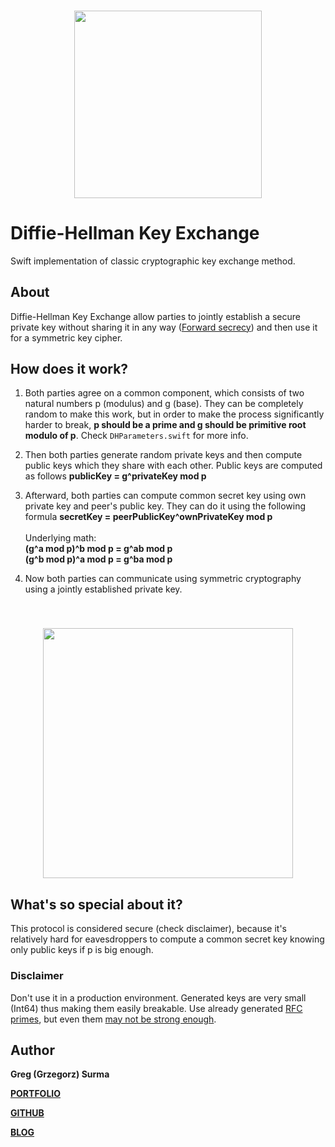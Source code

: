 <h3 align="center">
  <img src="assets/diffie_hellman_icon_web.png" width="300">
</h3>

# Diffie-Hellman Key Exchange

Swift implementation of classic cryptographic key exchange method.

## About
Diffie-Hellman Key Exchange allow parties to jointly establish a secure private key without sharing it in any way ([Forward secrecy](https://en.wikipedia.org/wiki/Forward_secrecy)) and then use it for a symmetric key cipher. 

## How does it work?

1. Both parties agree on a common component, which consists of two natural numbers p (modulus) and g (base). They can be completely random to make this work, but in order to make the process significantly harder to break, **p should be a prime and g should be primitive root modulo of p**. Check `DHParameters.swift` for more info.
2. Then both parties generate random private keys and then compute public keys which they share with each other. Public keys are computed as follows **publicKey = g^privateKey mod p**
3. Afterward, both parties can compute common secret key using own private key and peer's public key. They can do it using the following formula **secretKey = peerPublicKey^ownPrivateKey mod p** <br><br> Underlying math: <br> **(g^a mod p)^b mod p = g^ab mod p** <br> **(g^b mod p)^a mod p = g^ba mod p**

4. Now both parties can communicate using symmetric cryptography using a jointly established private key.

<br>

<h3 align="center">
  <img src="assets/dh_illustration.png" width="400">
</h3>

## What's so special about it?

This protocol is considered secure (check disclaimer), because it's relatively hard for eavesdroppers to compute a common secret key knowing only public keys if p is big enough.


### Disclaimer
Don't use it in a production environment. Generated keys are very small (Int64) thus making them easily breakable.
Use already generated [RFC primes](https://www.ietf.org/rfc/rfc3526.txt), but even them [may not be strong enough](https://arstechnica.com/information-technology/2015/10/how-the-nsa-can-break-trillions-of-encrypted-web-and-vpn-connections/).

## Author

**Greg (Grzegorz) Surma**

[**PORTFOLIO**](https://gsurma.github.io)

[**GITHUB**](https://github.com/gsurma)

[**BLOG**](https://medium.com/@gsurma)

